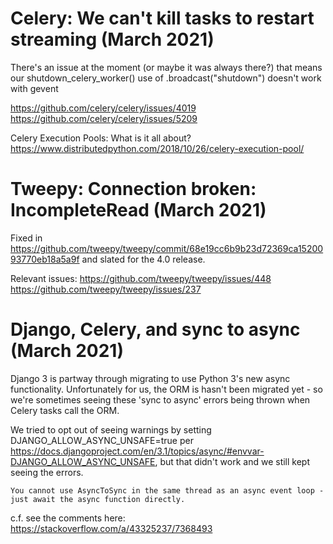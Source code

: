 # Celery: We can't kill tasks to restart streaming (March 2021)

There's an issue at the moment (or maybe it was always there?) that means our shutdown_celery_worker() use of .broadcast("shutdown") doesn't work with gevent

https://github.com/celery/celery/issues/4019
https://github.com/celery/celery/issues/5209

Celery Execution Pools: What is it all about?
https://www.distributedpython.com/2018/10/26/celery-execution-pool/

# Tweepy: Connection broken: IncompleteRead (March 2021)

Fixed in https://github.com/tweepy/tweepy/commit/68e19cc6b9b23d72369ca1520093770eb18a5a9f and slated for the 4.0 release.

Relevant issues:
https://github.com/tweepy/tweepy/issues/448
https://github.com/tweepy/tweepy/issues/237

# Django, Celery, and sync to async (March 2021)

Django 3 is partway through migrating to use Python 3's new async functionality. Unfortunately for us, the ORM is hasn't been migrated yet - so we're sometimes seeing these 'sync to async' errors being thrown when Celery tasks call the ORM.

We tried to opt out of seeing warnings by setting DJANGO_ALLOW_ASYNC_UNSAFE=true per https://docs.djangoproject.com/en/3.1/topics/async/#envvar-DJANGO_ALLOW_ASYNC_UNSAFE, but that didn't work and we still kept seeing the errors.

`You cannot use AsyncToSync in the same thread as an async event loop - just await the async function directly.`

c.f. see the comments here: https://stackoverflow.com/a/43325237/7368493
